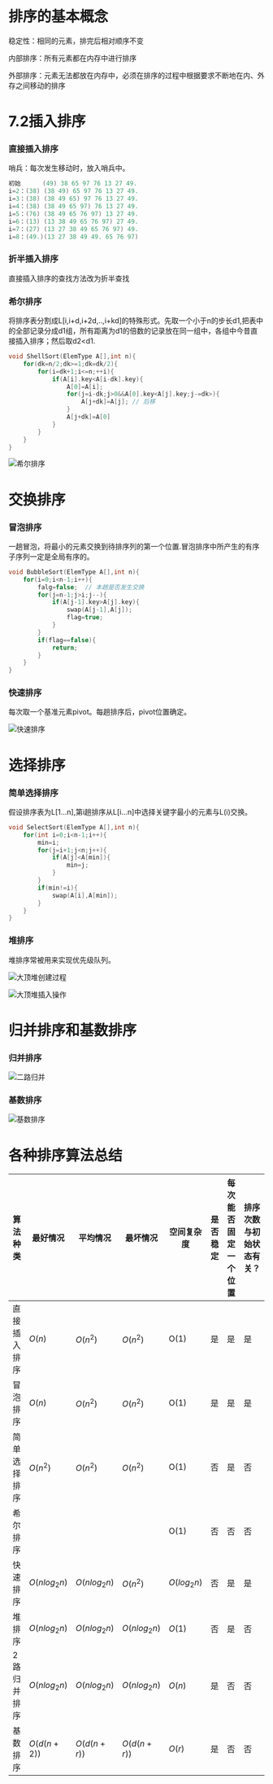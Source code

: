 # 排序的基本概念

稳定性：相同的元素，排完后相对顺序不变

内部排序：所有元素都在内存中进行排序

外部排序：元素无法都放在内存中，必须在排序的过程中根据要求不断地在内、外存之间移动的排序

# 7.2插入排序

### 直接插入排序

哨兵：每次发生移动时，放入哨兵中。

```C
初始      (49) 38 65 97 76 13 27 49.
i=2：(38) (38 49) 65 97 76 13 27 49.
i=3：(38) (38 49 65) 97 76 13 27 49.
i=4：(38) (38 49 65 97) 76 13 27 49.
i=5：(76) (38 49 65 76 97) 13 27 49.
i=6：(13) (13 38 49 65 76 97) 27 49.
i=7：(27) (13 27 38 49 65 76 97) 49.
i=8：(49.)(13 27 38 49 49. 65 76 97)
```

### 折半插入排序

直接插入排序的查找方法改为折半查找

### 希尔排序

将排序表分割成L[i,i+d,i+2d,..,i+kd]的特殊形式。先取一个小于n的步长d1,把表中的全部记录分成d1组，所有距离为d1的倍数的记录放在同一组中，各组中今昔直接插入排序；然后取d2<d1.

```C
void ShellSort(ElemType A[],int n){
    for(dk=n/2;dk>=1;dk=dk/2){
        for(i=dk+1;i<=n;++i){
            if(A[i].key<A[i-dk].key){
                A[0]=A[i];
                for(j=i-dk;j>0&&A[0].key<A[j].key;j-=dk>){
                    A[j+dk]=A[j]; // 后移
                }
                A[j+dk]=A[0]
            }
        }
    }
}
```

![希尔排序](../ds_picture/7/希尔排序.png)


# 交换排序

### 冒泡排序

一趟冒泡，将最小的元素交换到待排序列的第一个位置.冒泡排序中所产生的有序子序列一定是全局有序的。

```C
void BubbleSort(ElemType A[],int n){
    for(i=0;i<n-1;i++){
        falg=false;  // 本趟是否发生交换
        for(j=n-1;j>i;j--){
            if(A[j-1].key>A[j].key){
                swap(A[j-1],A[j]);
                flag=true;
            }
        }
        if(flag==false){
            return;
        }
    }
}
```

### 快速排序

每次取一个基准元素pivot。每趟排序后，pivot位置确定。

![快速排序](../ds_picture/7/快速排序.png)

# 选择排序

### 简单选择排序

假设排序表为L[1...n],第i趟排序从L[i...n]中选择关键字最小的元素与L(i)交换。

```C
void SelectSort(ElemType A[],int n){
    for(int i=0;i<n-1;i++){
        min=i;
        for(j=i+1;j<n;j++){
            if(A[j]<A[min]){
                min=j;
            }
        }
        if(min!=i){
            swap(A[i],A[min]);
        }
    }
}
```

### 堆排序

堆排序常被用来实现优先级队列。

![大顶堆创建过程](../ds_picture/7/大顶堆创建过程.png)

![大顶堆插入操作](../ds_picture/7/大顶堆插入操作.png)

# 归并排序和基数排序

### 归并排序

![二路归并](../ds_picture/7/二路归并.png)

### 基数排序

![基数排序](../ds_picture/7/基数排序.png)

# 各种排序算法总结

|算法种类|最好情况|平均情况|最坏情况|空间复杂度|是否稳定|每次能否固定一个位置|排序次数与初始状态有关？|
|-----|-----|-----|-----|-----|-----|-----|-----|
|直接插入排序|$O(n)$|$O(n^2)$|$O(n^2)$|O(1)|是|是|是|
|冒泡排序|$O(n)$|$O(n^2)$|$O(n^2)$|O(1)|是|是|是|
|简单选择排序|$O(n^2)$|$O(n^2)$|$O(n^2)$|O(1)|否|是|否|
|希尔排序| | | |O(1)|否|否|否|
|快速排序|$O(nlog_2n)$|$O(nlog_2n)$|$O(n^2)$|$O(log_2n)$|否|是|是|
|堆排序|$O(nlog_2n)$|$O(nlog_2n)$|$O(nlog_2n)$|$O(1)$|否|是|否|
|2路归并排序|$O(nlog_2n)$|$O(nlog_2n)$|$O(nlog_2n)$|$O(n)$|是|否|否|
|基数排序|$O(d(n+2))$|$O(d(n+r))$|$O(d(n+r))$|$O(r)$|是|否|否|